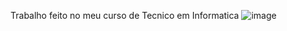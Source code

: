 Trabalho feito no meu curso de Tecnico em Informatica
![image](https://github.com/user-attachments/assets/4b4bb37d-39fe-484d-8259-c506eef81827)
